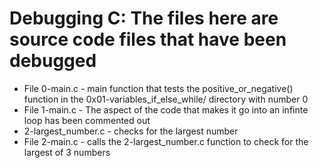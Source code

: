 # Debugging C: The files here are source code files that have been debugged
* File 0-main.c - main function that tests the positive_or_negative() function in the 0x01-variables_if_else_while/ directory with number 0
* File 1-main.c - The aspect of the code that makes it go into an infinte loop has been commented out
* 2-largest_number.c - checks for the largest number
* File 2-main.c - calls the 2-largest_number.c function to check for the largest of 3 numbers

